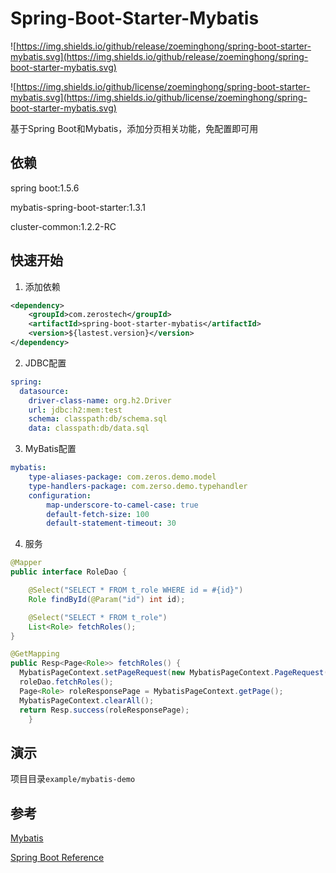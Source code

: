 # Spring-Boot-Starter-Mybatis

![https://img.shields.io/github/release/zoeminghong/spring-boot-starter-mybatis.svg](https://img.shields.io/github/release/zoeminghong/spring-boot-starter-mybatis.svg)

![https://img.shields.io/github/license/zoeminghong/spring-boot-starter-mybatis.svg](https://img.shields.io/github/license/zoeminghong/spring-boot-starter-mybatis.svg)

基于Spring Boot和Mybatis，添加分页相关功能，免配置即可用

## 依赖

spring boot:1.5.6

mybatis-spring-boot-starter:1.3.1

cluster-common:1.2.2-RC

## 快速开始

1. 添加依赖

```xml
<dependency>
    <groupId>com.zerostech</groupId>
    <artifactId>spring-boot-starter-mybatis</artifactId>
    <version>${lastest.version}</version>
</dependency>
```

2. JDBC配置

```yaml
spring:
  datasource:
    driver-class-name: org.h2.Driver
    url: jdbc:h2:mem:test
    schema: classpath:db/schema.sql
    data: classpath:db/data.sql    
```

3. MyBatis配置

```yaml
mybatis:
    type-aliases-package: com.zeros.demo.model
    type-handlers-package: com.zerso.demo.typehandler
    configuration:
        map-underscore-to-camel-case: true
        default-fetch-size: 100
        default-statement-timeout: 30
```

4. 服务

```java
@Mapper
public interface RoleDao {

    @Select("SELECT * FROM t_role WHERE id = #{id}")
    Role findById(@Param("id") int id);

    @Select("SELECT * FROM t_role")
    List<Role> fetchRoles();
}
```

```java
@GetMapping
public Resp<Page<Role>> fetchRoles() {           
  MybatisPageContext.setPageRequest(new MybatisPageContext.PageRequest(1, 2));
  roleDao.fetchRoles();
  Page<Role> roleResponsePage = MybatisPageContext.getPage();
  MybatisPageContext.clearAll();
  return Resp.success(roleResponsePage);
    }
```

## 演示

项目目录`example/mybatis-demo`

## 参考

[Mybatis](http://www.mybatis.org/spring-boot-starter/mybatis-spring-boot-autoconfigure/)

[Spring Boot Reference](http://docs.spring.io/spring-boot/docs/current/reference/htmlsingle/)